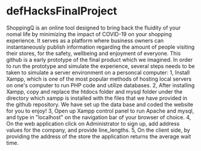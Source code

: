 # defHacksFinalProject
ShoppingQ is an online tool designed to bring back the fluidity of your nomal life by minimizing the impact of COVID-19 on your shopping experience. It serves as a platform where business owners can instantaneously publish information regarding the amount of people visiting their stores, for the safety, wellbeing and enjoyment of everyone.
This github is a early prototype of the final product which we imagined. In order to run the prototype and simulate the experience, several steps needs to be taken to simulate a server environment on a personcal computer:
1, Install Xampp, which is one of the most popular methods of hosting local servers on one's computer to run PHP code and utilize databases.
2, After installing Xampp, copy and replace the htdocs folder and mysql folder under the directory which xampp is installed with the files that we have provided in the github repository. We have set up the data base and coded the website for you to enjoy!
3, Open up Xampp control panel to run Apache and mysql, and type in "localhost" on the navigation bar of your browser of choice.
4, On the web application click on Administrator to sign up, add address values for the company, and provide line_lengths.
5, On the client side, by providing the address of the store the application returns the average wait time.
